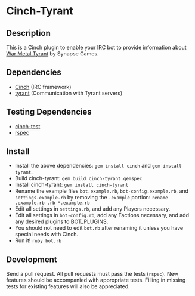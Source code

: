 # Cinch-Tyrant

## Description

This is a Cinch plugin to enable your IRC bot to provide information about
[War Metal Tyrant](http://www.kongregate.com/games/synapticon/tyrant) by
Synapse Games.

## Dependencies

  * [Cinch](https://github.com/cinchrb/cinch) (IRC framework)
  * [tyrant](https://github.com/WARMASTERS/tyrant) (Communication with Tyrant servers)

## Testing Dependencies

  * [cinch-test](https://github.com/jayferd/cinch-test)
  * [rspec](https://github.com/rspec/rspec)

## Install

  * Install the above dependencies:
    `gem install cinch` and `gem install tyrant`.
  * Build cinch-tyrant: `gem build cinch-tyrant.gemspec`
  * Install cinch-tyrant: `gem install cinch-tyrant`
  * Rename the example files `bot.example.rb`, `bot-config.example.rb`, and
    `settings.example.rb` by removing the `.example` portion:
    `rename .example.rb .rb *.example.rb`
  * Edit all settings in `settings.rb`, and add any Players necessary.
  * Edit all settings in `bot-config.rb`, add any Factions necessary, and add
    any desired plugins to BOT_PLUGINS.
  * You should not need to edit `bot.rb` after renaming it unless you have
    special needs with Cinch.
  * Run it! `ruby bot.rb`

## Development

Send a pull request.
All pull requests must pass the tests (`rspec`).
New features should be accompanied with appropriate tests.
Filling in missing tests for existing features will also be appreciated.

